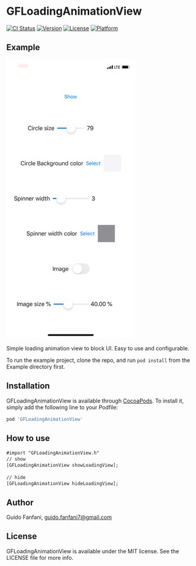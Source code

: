 # GFLoadingAnimationView

[![CI Status](https://img.shields.io/travis/guidosette/GFLoadingAnimationView.svg?style=flat)](https://travis-ci.org/guidosette/GFLoadingAnimationView)
[![Version](https://img.shields.io/cocoapods/v/GFLoadingAnimationView.svg?style=flat)](https://cocoapods.org/pods/GFLoadingAnimationView)
[![License](https://img.shields.io/cocoapods/l/GFLoadingAnimationView.svg?style=flat)](https://cocoapods.org/pods/GFLoadingAnimationView)
[![Platform](https://img.shields.io/cocoapods/p/GFLoadingAnimationView.svg?style=flat)](https://cocoapods.org/pods/GFLoadingAnimationView)

## Example

![Alt Text](https://github.com/guidosette/GFLoadingAnimationView/blob/master/photo.gif)

Simple loading animation view to block UI. Easy to use and configurable.

To run the example project, clone the repo, and run `pod install` from the Example directory first.


## Installation

GFLoadingAnimationView is available through [CocoaPods](https://cocoapods.org). To install
it, simply add the following line to your Podfile:

```ruby
pod 'GFLoadingAnimationView'
```

## How to use

    #import "GFLoadingAnimationView.h"
    // show
	[GFLoadingAnimationView showLoadingView];

    // hide
    [GFLoadingAnimationView hideLoadingView];


## Author

Guido Fanfani, guido.fanfani7@gmail.com

## License

GFLoadingAnimationView is available under the MIT license. See the LICENSE file for more info.

